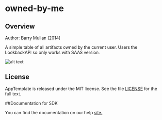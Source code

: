 owned-by-me
=========================

## Overview
Author: Barry Mullan (2014)

A simple table of all artifacts owned by the current user. Users the LookbackAPI so only works with SAAS version.


![alt text](https://raw.githubusercontent.com/wrackzone/owned-by-me/master/owned-by-me.png)

## License

AppTemplate is released under the MIT license.  See the file [LICENSE](./LICENSE) for the full text.

##Documentation for SDK

You can find the documentation on our help [site.](https://help.rallydev.com/apps/2.0rc3/doc/)

